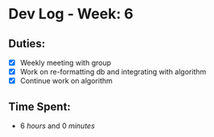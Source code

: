 # Dev Log - Week: 6
 
## Duties:
  - [X] Weekly meeting with group
  - [X] Work on re-formatting db and integrating with algorithm
  - [X] Continue work on algorithm
 
## Time Spent: 
  * 6 _hours_ and 0 _minutes_
